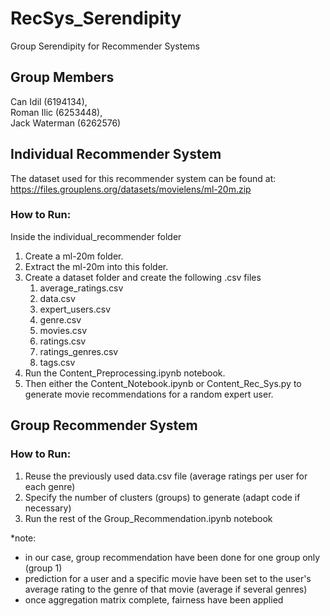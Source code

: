 # RecSys_Serendipity
Group Serendipity for Recommender Systems

## Group Members
Can Idil (6194134), \
Roman Ilic (6253448), \
Jack Waterman (6262576) 

## Individual Recommender System

The dataset used for this recommender system can be found at: https://files.grouplens.org/datasets/movielens/ml-20m.zip

### How to Run:
Inside the individual_recommender folder 
1. Create a ml-20m folder.
2. Extract the ml-20m into this folder.
3. Create a dataset folder and create the following .csv files 
   1. average_ratings.csv
   2. data.csv 
   3. expert_users.csv 
   4. genre.csv 
   5. movies.csv 
   6. ratings.csv 
   7. ratings_genres.csv 
   8. tags.csv
4. Run the Content_Preprocessing.ipynb notebook.
5. Then either the Content_Notebook.ipynb or Content_Rec_Sys.py to generate movie recommendations for a random expert user.


## Group Recommender System

### How to Run:
1. Reuse the previously used data.csv file (average ratings per user for each genre)
2. Specify the number of clusters (groups) to generate (adapt code if necessary)
3. Run the rest of the Group_Recommendation.ipynb notebook

*note:
- in our case, group recommendation have been done for one group only (group 1)
- prediction for a user and a specific movie have been set to the user's average rating to the genre of that movie (average if several genres)
- once aggregation matrix complete, fairness have been applied 

